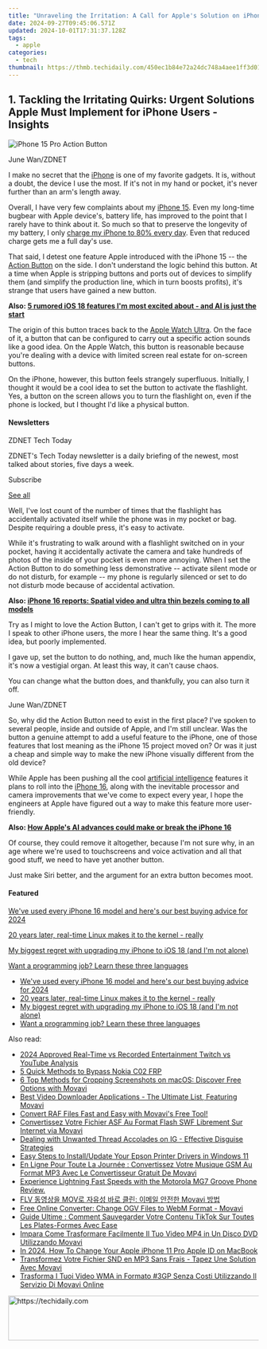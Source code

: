 ```yaml
---
title: "Unraveling the Irritation: A Call for Apple's Solution on iPhone Quirks | TechSpot"
date: 2024-09-27T09:45:06.571Z
updated: 2024-10-01T17:31:37.128Z
tags:
  - apple
categories:
  - tech
thumbnail: https://thmb.techidaily.com/450ec1b84e72a24dc748a4aee1ff3d014e9229d42ab5bd65b8cf7e7b256ed53c.jpg
---
```


## 1. Tackling the Irritating Quirks: Urgent Solutions Apple Must Implement for iPhone Users - Insights

![iPhone 15 Pro Action Button](https://www.zdnet.com/a/img/resize/9e472a843c7f4d66edf60718d57f4713566ed10b/2023/09/12/a6948dbf-9491-4045-93a5-46764f0ab0f2/iphone-15-pro-titanium-action-button.jpg?auto=webp&width=1280)

June Wan/ZDNET

I make no secret that the [iPhone](https://www.zdnet.com/article/best-iphone/) is one of my favorite gadgets. It is, without a doubt, the device I use the most. If it's not in my hand or pocket, it's never further than an arm's length away.

Overall, I have very few complaints about my [iPhone 15](https://www.zdnet.com/article/iphone-15-plus-review/). Even my long-time bugbear with Apple device's, battery life, has improved to the point that I rarely have to think about it. So much so that to preserve the longevity of my battery, I only [charge my iPhone to 80% every day](https://www.zdnet.com/article/how-to-turn-on-80-charging-limit-on-the-iphone-15-to-save-battery-health/). Even that reduced charge gets me a full day's use.

That said, I detest one feature Apple introduced with the iPhone 15 -- the [Action Button](https://www.zdnet.com/article/how-to-use-the-iphone-15-pros-new-action-button-to-do-just-about-anything/) on the side. I don't understand the logic behind this button. At a time when Apple is stripping buttons and ports out of devices to simplify them (and simplify the production line, which in turn boosts profits), it's strange that users have gained a new button.

**Also: [5 rumored iOS 18 features I'm most excited about - and AI is just the start](https://www.zdnet.com/article/5-rumored-ios-18-features-im-most-excited-about-and-ai-is-just-the-start/)**

The origin of this button traces back to the [Apple Watch Ultra](https://www.zdnet.com/article/i-spent-a-week-with-the-apple-watch-ultra-2-and-heres-what-stood-out-the-most/). On the face of it, a button that can be configured to carry out a specific action sounds like a good idea. On the Apple Watch, this button is reasonable because you're dealing with a device with limited screen real estate for on-screen buttons.

On the iPhone, however, this button feels strangely superfluous. Initially, I thought it would be a cool idea to set the button to activate the flashlight. Yes, a button on the screen allows you to turn the flashlight on, even if the phone is locked, but I thought I'd like a physical button.

#### Newsletters

ZDNET Tech Today

ZDNET's Tech Today newsletter is a daily briefing of the newest, most talked about stories, five days a week.

 Subscribe

[See all](https://www.zdnet.com/newsletters/)

Well, I've lost count of the number of times that the flashlight has accidentally activated itself while the phone was in my pocket or bag. Despite requiring a double press, it's easy to activate.

While it's frustrating to walk around with a flashlight switched on in your pocket, having it accidentally activate the camera and take hundreds of photos of the inside of your pocket is even more annoying. When I set the Action Button to do something less demonstrative -- activate silent mode or do not disturb, for example -- my phone is regularly silenced or set to do not disturb mode because of accidental activation.

**Also: [iPhone 16 reports: Spatial video and ultra thin bezels coming to all models](https://www.zdnet.com/article/iphone-16-reports-spatial-video-and-ultra-thin-bezels-coming-to-all-models/)**

Try as I might to love the Action Button, I can't get to grips with it. The more I speak to other iPhone users, the more I hear the same thing. It's a good idea, but poorly implemented.

I gave up, set the button to do nothing, and, much like the human appendix, it's now a vestigial organ. At least this way, it can't cause chaos.

You can change what the button does, and thankfully, you can also turn it off.

June Wan/ZDNET

So, why did the Action Button need to exist in the first place? I've spoken to several people, inside and outside of Apple, and I'm still unclear. Was the button a genuine attempt to add a useful feature to the iPhone, one of those features that lost meaning as the iPhone 15 project moved on? Or was it just a cheap and simple way to make the new iPhone visually different from the old device?

While Apple has been pushing all the cool [artificial intelligence](https://www.zdnet.com/article/what-is-ai-heres-everything-you-need-to-know-about-artificial-intelligence/) features it plans to roll into the [iPhone 16](https://www.zdnet.com/article/im-an-android-user-but-these-three-iphone-16-features-would-win-me-over/), along with the inevitable processor and camera improvements that we've come to expect every year, I hope the engineers at Apple have figured out a way to make this feature more user-friendly. 

**Also: [How Apple's AI advances could make or break the iPhone 16](https://www.zdnet.com/article/how-apples-ai-advances-could-make-or-break-the-iphone-16/)**

Of course, they could remove it altogether, because I'm not sure why, in an age where we're used to touchscreens and voice activation and all that good stuff, we need to have yet another button.

Just make Siri better, and the argument for an extra button becomes moot.

#### Featured

[We've used every iPhone 16 model and here's our best buying advice for 2024](https://www.zdnet.com/article/iphone-16-pro-max-buying-advice-2024/ "We've used every iPhone 16 model and here's our best buying advice for 2024")

[20 years later, real-time Linux makes it to the kernel - really](https://www.zdnet.com/article/20-years-later-real-time-linux-makes-it-to-the-kernel-really/ "20 years later, real-time Linux makes it to the kernel - really")

[My biggest regret with upgrading my iPhone to iOS 18 (and I'm not alone)](https://www.zdnet.com/article/my-biggest-regret-with-upgrading-my-iphone-to-ios-18-and-im-not-alone/ "My biggest regret with upgrading my iPhone to iOS 18 (and I'm not alone)")

[Want a programming job? Learn these three languages](https://www.zdnet.com/article/want-a-programming-job-learn-these-three-languages/ "Want a programming job? Learn these three languages")

* [We've used every iPhone 16 model and here's our best buying advice for 2024](https://www.zdnet.com/article/iphone-16-pro-max-buying-advice-2024/ "We've used every iPhone 16 model and here's our best buying advice for 2024")
* [20 years later, real-time Linux makes it to the kernel - really](https://www.zdnet.com/article/20-years-later-real-time-linux-makes-it-to-the-kernel-really/ "20 years later, real-time Linux makes it to the kernel - really")
* [My biggest regret with upgrading my iPhone to iOS 18 (and I'm not alone)](https://www.zdnet.com/article/my-biggest-regret-with-upgrading-my-iphone-to-ios-18-and-im-not-alone/ "My biggest regret with upgrading my iPhone to iOS 18 (and I'm not alone)")
* [Want a programming job? Learn these three languages](https://www.zdnet.com/article/want-a-programming-job-learn-these-three-languages/ "Want a programming job? Learn these three languages")

<ins class="adsbygoogle"
     style="display:block"
     data-ad-format="autorelaxed"
     data-ad-client="ca-pub-7571918770474297"
     data-ad-slot="1223367746"></ins>

<ins class="adsbygoogle"
     style="display:block"
     data-ad-client="ca-pub-7571918770474297"
     data-ad-slot="8358498916"
     data-ad-format="auto"
     data-full-width-responsive="true"></ins>

<span class="atpl-alsoreadstyle">Also read:</span>
<div><ul>
<li><a href="https://extra-support.techidaily.com/2024-approved-real-time-vs-recorded-entertainment-twitch-vs-youtube-analysis/"><u>2024 Approved Real-Time vs Recorded Entertainment Twitch vs YouTube Analysis</u></a></li>
<li><a href="https://android-frp.techidaily.com/5-quick-methods-to-bypass-nokia-c02-frp-by-drfone-android/"><u>5 Quick Methods to Bypass Nokia C02 FRP</u></a></li>
<li><a href="https://technical-tips.techidaily.com/6-top-methods-for-cropping-screenshots-on-macos-discover-free-options-with-movavi/"><u>6 Top Methods for Cropping Screenshots on macOS: Discover Free Options with Movavi</u></a></li>
<li><a href="https://blog-min.techidaily.com/best-video-downloader-applications-the-ultimate-list-featuring-movavi/"><u>Best Video Downloader Applications - The Ultimate List, Featuring Movavi</u></a></li>
<li><a href="https://technical-tips.techidaily.com/convert-raf-files-fast-and-easy-with-movavis-free-tool/"><u>Convert RAF Files Fast and Easy with Movavi's Free Tool!</u></a></li>
<li><a href="https://technical-tips.techidaily.com/convertissez-votre-fichier-asf-au-format-flash-swf-librement-sur-internet-via-movavi/"><u>Convertissez Votre Fichier ASF Au Format Flash SWF Librement Sur Internet via Movavi</u></a></li>
<li><a href="https://os-tips.techidaily.com/dealing-with-unwanted-thread-accolades-on-ig-effective-disguise-strategies/"><u>Dealing with Unwanted Thread Accolades on IG - Effective Disguise Strategies</u></a></li>
<li><a href="https://win-dash.techidaily.com/easy-steps-to-installupdate-your-epson-printer-drivers-in-windows-11/"><u>Easy Steps to Install/Update Your Epson Printer Drivers in Windows 11</u></a></li>
<li><a href="https://technical-tips.techidaily.com/en-ligne-pour-toute-la-journee-convertissez-votre-musique-gsm-au-format-mp3-avec-le-convertisseur-gratuit-de-movavi/"><u>En Ligne Pour Toute La Journée : Convertissez Votre Musique GSM Au Format MP3 Avec Le Convertisseur Gratuit De Movavi</u></a></li>
<li><a href="https://buynow-tips.techidaily.com/experience-lightning-fast-speeds-with-the-motorola-mg7-groove-phone-review/"><u>Experience Lightning Fast Speeds with the Motorola MG7 Groove Phone Review.</u></a></li>
<li><a href="https://technical-tips.techidaily.com/flv-mov-movavi/"><u>FLV 동영상을 MOV로 자유성 바로 클린: 이메일 안전한 Movavi 방법</u></a></li>
<li><a href="https://techtrends.techidaily.com/free-online-converter-change-ogv-files-to-webm-format-movavi/"><u>Free Online Converter: Change OGV Files to WebM Format - Movavi</u></a></li>
<li><a href="https://technical-tips.techidaily.com/guide-ultime-comment-sauvegarder-votre-contenu-tiktok-sur-toutes-les-plates-formes-avec-ease/"><u>Guide Ultime : Comment Sauvegarder Votre Contenu TikTok Sur Toutes Les Plates-Formes Avec Ease</u></a></li>
<li><a href="https://technical-tips.techidaily.com/impara-come-trasformare-facilmente-il-tuo-video-mp4-in-un-disco-dvd-utilizzando-movavi/"><u>Impara Come Trasformare Facilmente Il Tuo Video MP4 in Un Disco DVD Utilizzando Movavi</u></a></li>
<li><a href="https://apple-account.techidaily.com/in-2024-how-to-change-your-apple-iphone-11-pro-apple-id-on-macbook-by-drfone-ios/"><u>In 2024, How To Change Your Apple iPhone 11 Pro Apple ID on MacBook</u></a></li>
<li><a href="https://technical-tips.techidaily.com/transformez-votre-fichier-snd-en-mp3-sans-frais-tapez-une-solution-avec-movavi/"><u>Transformez Votre Fichier SND en MP3 Sans Frais - Tapez Une Solution Avec Movavi</u></a></li>
<li><a href="https://some-knowledge.techidaily.com/trasforma-i-tuoi-video-wma-in-formato-3gp-senza-costi-utilizzando-il-servizio-di-movavi-online/"><u>Trasforma I Tuoi Video WMA in Formato #3GP Senza Costi Utilizzando Il Servizio Di Movavi Online</u></a></li>
</ul></div>

<!-- affiliate ads begin -->
<a href="https://ephamedtechinc.pxf.io/c/5597632/2137218/26400" target="_top" id="2137218">
  <img src="//a.impactradius-go.com/display-ad/26400-2137218" border="0" alt="https://techidaily.com" width="728" height="90"/>
</a>
<img height="0" width="0" src="https://ephamedtechinc.pxf.io/i/5597632/2137218/26400" style="position:absolute;visibility:hidden;" border="0" />
<!-- affiliate ads end -->

